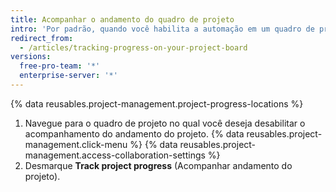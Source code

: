 ```yaml
---
title: Acompanhar o andamento do quadro de projeto
intro: 'Por padrão, quando você habilita a automação em um quadro de projeto, pode acompanhar o andamento geral do projeto em uma barra de progresso.'
redirect_from:
  - /articles/tracking-progress-on-your-project-board
versions:
  free-pro-team: '*'
  enterprise-server: '*'
---
```


{% data reusables.project-management.project-progress-locations %}

1. Navegue para o quadro de projeto no qual você deseja desabilitar o acompanhamento do andamento do projeto.
{% data reusables.project-management.click-menu %}
{% data reusables.project-management.access-collaboration-settings %}
4. Desmarque **Track project progress** (Acompanhar andamento do projeto).
